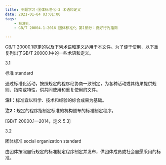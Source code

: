 ```yaml
---
title: 专题学习-团体标准化-3 术语和定义
date: 2021-01-04 03:01:00
tags: 
	- 标准化
	- GB/T 20004.1-2016 团体标准化 第1部分：良好行为指南

---
```


GB/T 20000.1界定的以及下列术语和定义适用于本文件。为了便于使用，以下重复列出了GB/T 20000.1中的一些术语和定义。

3.1

标准 standard

通过标准化活动，按照规定的程序经协商一致制定，为各种活动或其结果提供规则、指南或特性，供共同使用和重复使用的文件。

<b>注1：</b>标准宜以科学、技术和经验的综合成果为基础。

<b>注2：</b>规定的程序指制定标准的机构颁布的标准制定程序。

[GB/T 20000.1—2014，定义 5.3]

3.2

团体标准 social organization standard

由团体按照自行规定的标准制定程序制定并发布，供团体成员或社会自愿采用的标准。